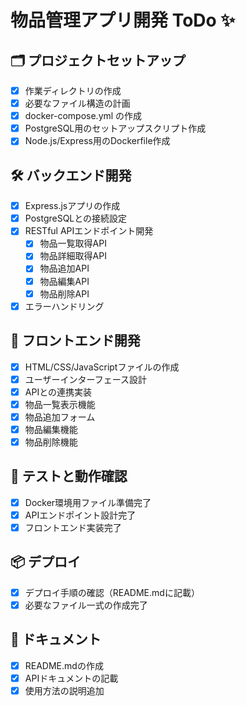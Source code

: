 # 物品管理アプリ開発 ToDo ✨

## 🗂️ プロジェクトセットアップ
- [x] 作業ディレクトリの作成
- [x] 必要なファイル構造の計画
- [x] docker-compose.yml の作成
- [x] PostgreSQL用のセットアップスクリプト作成
- [x] Node.js/Express用のDockerfile作成

## 🛠️ バックエンド開発
- [x] Express.jsアプリの作成
- [x] PostgreSQLとの接続設定
- [x] RESTful APIエンドポイント開発
  - [x] 物品一覧取得API
  - [x] 物品詳細取得API
  - [x] 物品追加API
  - [x] 物品編集API
  - [x] 物品削除API
- [x] エラーハンドリング

## 💅 フロントエンド開発
- [x] HTML/CSS/JavaScriptファイルの作成
- [x] ユーザーインターフェース設計
- [x] APIとの連携実装
- [x] 物品一覧表示機能
- [x] 物品追加フォーム
- [x] 物品編集機能
- [x] 物品削除機能

## 🧪 テストと動作確認
- [x] Docker環境用ファイル準備完了
- [x] APIエンドポイント設計完了
- [x] フロントエンド実装完了

## 📦 デプロイ
- [x] デプロイ手順の確認（README.mdに記載）
- [x] 必要なファイル一式の作成完了

## 📝 ドキュメント
- [x] README.mdの作成
- [x] APIドキュメントの記載
- [x] 使用方法の説明追加
